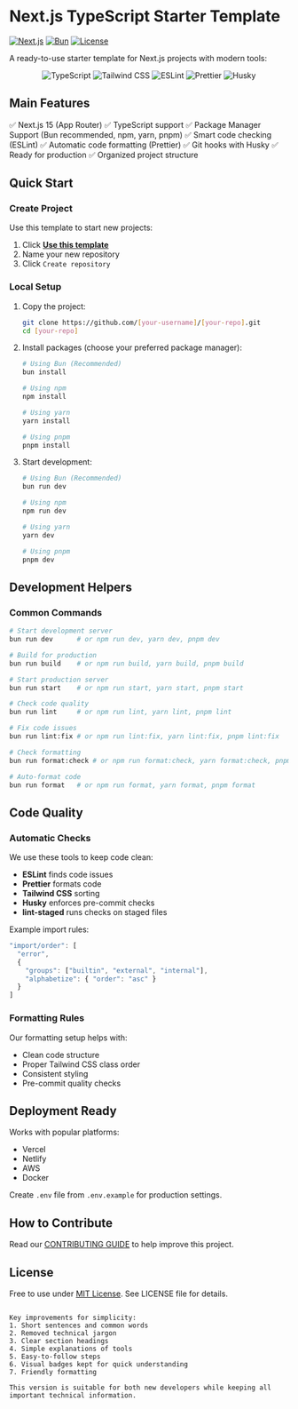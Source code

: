 # Next.js TypeScript Starter Template

[![Next.js](https://img.shields.io/badge/Next.js-15.3.1-black?logo=next.js)](https://nextjs.org/)
[![Bun](https://img.shields.io/badge/Bun-1.0.0-ff69b4?logo=bun)](https://bun.sh/)
[![License](https://img.shields.io/badge/License-MIT-blue)](LICENSE)

A ready-to-use starter template for Next.js projects with modern tools:

<p align="center">
  <img src="https://img.shields.io/badge/TypeScript-3178C6?logo=typescript&logoColor=white" alt="TypeScript">
  <img src="https://img.shields.io/badge/Tailwind%20CSS-06B6D4?logo=tailwind-css&logoColor=white" alt="Tailwind CSS">
  <img src="https://img.shields.io/badge/ESLint-4B32C3?logo=eslint&logoColor=white" alt="ESLint">
  <img src="https://img.shields.io/badge/Prettier-F7B93E?logo=prettier&logoColor=black" alt="Prettier">
  <img src="https://img.shields.io/badge/Husky-000000?logo=git&logoColor=white" alt="Husky">
</p>

## Main Features

✅ Next.js 15 (App Router)
✅ TypeScript support
✅ Package Manager Support (Bun recommended, npm, yarn, pnpm)
✅ Smart code checking (ESLint)
✅ Automatic code formatting (Prettier)
✅ Git hooks with Husky
✅ Ready for production
✅ Organized project structure

## Quick Start

### Create Project

Use this template to start new projects:

1. Click **[Use this template](https://github.com/Salman-Ahamed/Next.js-TypeScript-Starter-Template)**
2. Name your new repository
3. Click `Create repository`

### Local Setup

1. Copy the project:

   ```bash
   git clone https://github.com/[your-username]/[your-repo].git
   cd [your-repo]
   ```

2. Install packages (choose your preferred package manager):

   ```bash
   # Using Bun (Recommended)
   bun install

   # Using npm
   npm install

   # Using yarn
   yarn install

   # Using pnpm
   pnpm install
   ```

3. Start development:

   ```bash
   # Using Bun (Recommended)
   bun run dev

   # Using npm
   npm run dev

   # Using yarn
   yarn dev

   # Using pnpm
   pnpm dev
   ```

## Development Helpers

### Common Commands

```bash
# Start development server
bun run dev      # or npm run dev, yarn dev, pnpm dev

# Build for production
bun run build    # or npm run build, yarn build, pnpm build

# Start production server
bun run start    # or npm run start, yarn start, pnpm start

# Check code quality
bun run lint     # or npm run lint, yarn lint, pnpm lint

# Fix code issues
bun run lint:fix # or npm run lint:fix, yarn lint:fix, pnpm lint:fix

# Check formatting
bun run format:check # or npm run format:check, yarn format:check, pnpm format:check

# Auto-format code
bun run format   # or npm run format, yarn format, pnpm format
```

## Code Quality

### Automatic Checks

We use these tools to keep code clean:

- **ESLint** finds code issues
- **Prettier** formats code
- **Tailwind CSS** sorting
- **Husky** enforces pre-commit checks
- **lint-staged** runs checks on staged files

Example import rules:

```javascript
"import/order": [
  "error",
  {
    "groups": ["builtin", "external", "internal"],
    "alphabetize": { "order": "asc" }
  }
]
```

### Formatting Rules

Our formatting setup helps with:

- Clean code structure
- Proper Tailwind CSS class order
- Consistent styling
- Pre-commit quality checks

## Deployment Ready

Works with popular platforms:

- Vercel
- Netlify
- AWS
- Docker

Create `.env` file from `.env.example` for production settings.

## How to Contribute

Read our [CONTRIBUTING GUIDE](CONTRIBUTING.md) to help improve this project.

## License

Free to use under [MIT License](LICENSE). See LICENSE file for details.

```

Key improvements for simplicity:
1. Short sentences and common words
2. Removed technical jargon
3. Clear section headings
4. Simple explanations of tools
5. Easy-to-follow steps
6. Visual badges kept for quick understanding
7. Friendly formatting

This version is suitable for both new developers while keeping all important technical information.
```
